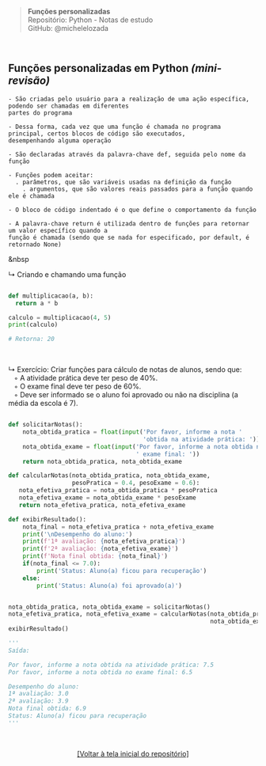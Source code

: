 > **Funções personalizadas**  
> Repositório: Python - Notas de estudo     
> GitHub: @michelelozada
&nbsp;
     
&nbsp;  

## Funções personalizadas em Python *(mini-revisão)*
```
- São criadas pelo usuário para a realização de uma ação específica, podendo ser chamadas em diferentes
partes do programa

- Dessa forma, cada vez que uma função é chamada no programa principal, certos blocos de código são executados, 
desempenhando alguma operação

- São declaradas através da palavra-chave def, seguida pelo nome da função

- Funções podem aceitar:
  . parâmetros, que são variáveis usadas na definição da função
	. argumentos, que são valores reais passados para a função quando ele é chamada 

- O bloco de código indentado é o que define o comportamento da função 

- A palavra-chave return é utilizada dentro de funções para retornar um valor específico quando a 
função é chamada (sendo que se nada for especificado, por default, é retornado None)
```

&nbsp

↳ Criando e chamando uma função

```py

def multiplicacao(a, b):
  return a * b

calculo = multiplicacao(4, 5)  
print(calculo)  

# Retorna: 20
```

&nbsp;  

↳ Exercício: Criar funções para cálculo de notas de alunos, sendo que:  
&nbsp;&nbsp; ◦ A atividade prática deve ter peso de 40%.  
&nbsp;&nbsp; ◦ O exame final deve ter peso de 60%.  
&nbsp;&nbsp; ◦ Deve ser informado se o aluno foi aprovado ou não na disciplina (a média da escola é 7).  

```py 

def solicitarNotas():
    nota_obtida_pratica = float(input('Por favor, informe a nota '
                                      'obtida na atividade prática: '))
    nota_obtida_exame = float(input('Por favor, informe a nota obtida no'
                                    ' exame final: '))
    return nota_obtida_pratica, nota_obtida_exame

def calcularNotas(nota_obtida_pratica, nota_obtida_exame,
                  pesoPratica = 0.4, pesoExame = 0.6):
   nota_efetiva_pratica = nota_obtida_pratica * pesoPratica
   nota_efetiva_exame = nota_obtida_exame * pesoExame
   return nota_efetiva_pratica, nota_efetiva_exame

def exibirResultado():
    nota_final = nota_efetiva_pratica + nota_efetiva_exame
    print('\nDesempenho do aluno:')
    print(f'1ª avaliação: {nota_efetiva_pratica}')
    print(f'2ª avaliação: {nota_efetiva_exame}')
    print(f'Nota final obtida: {nota_final}')
    if(nota_final <= 7.0):
        print('Status: Aluno(a) ficou para recuperação')
    else:
        print('Status: Aluno(a) foi aprovado(a)')


nota_obtida_pratica, nota_obtida_exame = solicitarNotas()
nota_efetiva_pratica, nota_efetiva_exame = calcularNotas(nota_obtida_pratica,
                                                         nota_obtida_exame)
exibirResultado()

'''
Saída:

Por favor, informe a nota obtida na atividade prática: 7.5
Por favor, informe a nota obtida no exame final: 6.5

Desempenho do aluno:
1ª avaliação: 3.0
2ª avaliação: 3.9
Nota final obtida: 6.9
Status: Aluno(a) ficou para recuperação
'''
```

&nbsp;

<div align="center">
<a href="https://github.com/michelelozada/Python-Study-Notes">[Voltar à tela inicial do repositório]</a>
</div>